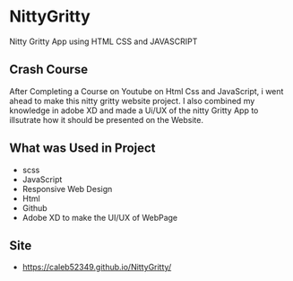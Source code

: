 # NittyGritty
 Nitty Gritty App using HTML CSS and JAVASCRIPT

## Crash Course
After Completing a Course on Youtube on Html Css and JavaScript, i went ahead to make this nitty gritty website project. I also combined my knowledge in adobe XD and made a Ui/UX of the nitty Gritty App to illsutrate how it should be presented on the Website.

## What was Used in Project
- scss
- JavaScript
- Responsive Web Design
- Html
- Github
- Adobe XD to make the UI/UX of WebPage

## Site
- https://caleb52349.github.io/NittyGritty/

